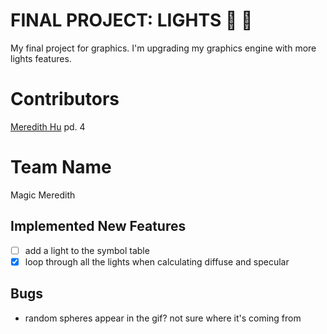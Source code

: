 # FINAL PROJECT: LIGHTS :flashlight: :dizzy:
My final project for graphics. I'm upgrading my graphics engine with more lights features.

# Contributors
[Meredith Hu](github.com/meredeath) pd. 4

# Team Name
Magic Meredith

## Implemented New Features
 - [ ] add a light to the symbol table
 - [x] loop through all the lights when calculating diffuse and specular

## Bugs
 * random spheres appear in the gif? not sure where it's coming from
